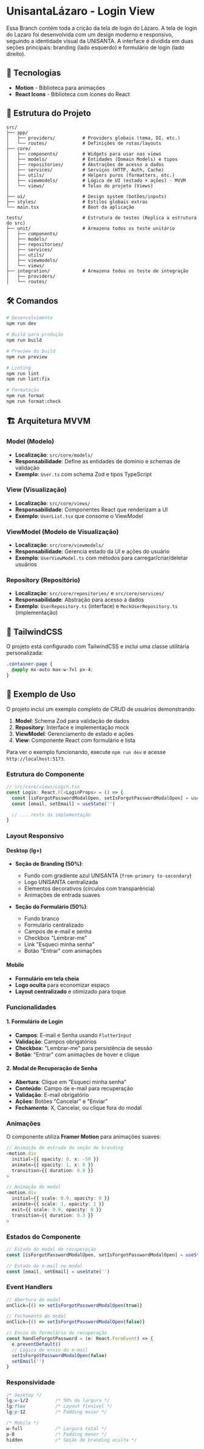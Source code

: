 # UnisantaLázaro - Login View

Essa Branch contém toda a crição da tela de login do Lázaro. A tela de login do Lazaro foi desenvolvida com um design moderno e responsivo, seguindo a identidade visual da UNISANTA. A interface é dividida em duas seções principais: branding (lado esquerdo) e formulário de login (lado direito).

## 🚀 Tecnologias

- **Motion** - Biblioteca para animações
- **React Icons** - Biblioteca com ícones do React

## 📁 Estrutura do Projeto

```
src/
├── app/
│   ├── providers/          # Providers globais (tema, DI, etc.)
│   └── routes/             # Definições de rotas/layouts
├── core/
│   ├── components/         # Widgets para usar nas views
│   ├── models/             # Entidades (Domain Models) e tipos
│   ├── repositories/       # Abstrações de acesso a dados
│   ├── services/           # Serviços (HTTP, Auth, Cache)
│   ├── utils/              # Helpers puros (formatters, etc.)
│   ├── viewmodels/         # Lógica de UI (estado + ações) - MVVM
│   └── views/              # Telas do projeto (Views)
│
├── ui/                     # Design system (botões/inputs)
├── styles/                 # Estilos globais extras
└── main.tsx                # Boot da aplicação

tests/                      # Estrutura de testes (Replica a estrutura do src)
├── unit/                   # Armazena todos os teste unitário
│   ├── components/
│   ├── models/
│   ├── repositories/
│   ├── services/
│   ├── utils/
│   ├── viewmodels/
│   └── views/
├── integration/            # Armazena todos os teste de integração
│   ├── providers/
│   └── routes/
```

## 🛠️ Comandos

```bash
# Desenvolvimento
npm run dev

# Build para produção
npm run build

# Preview do build
npm run preview

# Linting
npm run lint
npm run lint:fix

# Formatação
npm run format
npm run format:check
```

## 🏗️ Arquitetura MVVM

### Model (Modelo)

- **Localização**: `src/core/models/`
- **Responsabilidade**: Define as entidades de domínio e schemas de validação
- **Exemplo**: `User.ts` com schema Zod e tipos TypeScript

### View (Visualização)

- **Localização**: `src/core/views/`
- **Responsabilidade**: Componentes React que renderizam a UI
- **Exemplo**: `UserList.tsx` que consome o ViewModel

### ViewModel (Modelo de Visualização)

- **Localização**: `src/core/viewmodels/`
- **Responsabilidade**: Gerencia estado da UI e ações do usuário
- **Exemplo**: `UserViewModel.ts` com métodos para carregar/criar/deletar usuários

### Repository (Repositório)

- **Localização**: `src/core/repositories/` e `src/core/services/`
- **Responsabilidade**: Abstração para acesso a dados
- **Exemplo**: `UserRepository.ts` (interface) e `MockUserRepository.ts` (implementação)

## 🎨 TailwindCSS

O projeto está configurado com TailwindCSS e inclui uma classe utilitária personalizada:

```css
.container-page {
  @apply mx-auto max-w-7xl px-4;
}
```

## 📝 Exemplo de Uso

O projeto inclui um exemplo completo de CRUD de usuários demonstrando:

1. **Model**: Schema Zod para validação de dados
2. **Repository**: Interface e implementação mock
3. **ViewModel**: Gerenciamento de estado e ações
4. **View**: Componente React com formulário e lista

Para ver o exemplo funcionando, execute `npm run dev` e acesse `http://localhost:5173`.

### Estrutura do Componente

```typescript
// src/core/views/Login.tsx
const Login: React.FC<LoginProps> = () => {
  const [isForgotPasswordModalOpen, setIsForgotPasswordModalOpen] = useState(false)
  const [email, setEmail] = useState('')

  // ... resto da implementação
}
```

### Layout Responsivo

#### Desktop (lg+)

- **Seção de Branding (50%)**:
  - Fundo com gradiente azul UNISANTA (`from-primary to-secondary`)
  - Logo UNISANTA centralizada
  - Elementos decorativos (círculos com transparência)
  - Animações de entrada suaves

- **Seção do Formulário (50%)**:
  - Fundo branco
  - Formulário centralizado
  - Campos de e-mail e senha
  - Checkbox "Lembrar-me"
  - Link "Esqueci minha senha"
  - Botão "Entrar" com animações

#### Mobile

- **Formulário em tela cheia**
- **Logo oculta** para economizar espaço
- **Layout centralizado** e otimizado para toque

### Funcionalidades

#### 1. Formulário de Login

- **Campos**: E-mail e Senha usando `FlutterInput`
- **Validação**: Campos obrigatórios
- **Checkbox**: "Lembrar-me" para persistência de sessão
- **Botão**: "Entrar" com animações de hover e clique

#### 2. Modal de Recuperação de Senha

- **Abertura**: Clique em "Esqueci minha senha"
- **Conteúdo**: Campo de e-mail para recuperação
- **Validação**: E-mail obrigatório
- **Ações**: Botões "Cancelar" e "Enviar"
- **Fechamento**: X, Cancelar, ou clique fora do modal

### Animações

O componente utiliza **Framer Motion** para animações suaves:

```typescript
// Animação de entrada da seção de branding
<motion.div
  initial={{ opacity: 0, x: -50 }}
  animate={{ opacity: 1, x: 0 }}
  transition={{ duration: 0.8 }}
>

// Animação do modal
<motion.div
  initial={{ scale: 0.9, opacity: 0 }}
  animate={{ scale: 1, opacity: 1 }}
  exit={{ scale: 0.9, opacity: 0 }}
  transition={{ duration: 0.3 }}
>
```

### Estados do Componente

```typescript
// Estado do modal de recuperação
const [isForgotPasswordModalOpen, setIsForgotPasswordModalOpen] = useState(false)

// Estado do e-mail no modal
const [email, setEmail] = useState('')
```

### Event Handlers

```typescript
// Abertura do modal
onClick={() => setIsForgotPasswordModalOpen(true)}

// Fechamento do modal
onClick={() => setIsForgotPasswordModalOpen(false)}

// Envio do formulário de recuperação
const handleForgotPassword = (e: React.FormEvent) => {
  e.preventDefault()
  // Lógica de envio do e-mail
  setIsForgotPasswordModalOpen(false)
  setEmail('')
}
```

### Responsividade

```css
/* Desktop */
lg:w-1/2          /* 50% da largura */
lg:flex           /* Layout flexível */
lg:p-12           /* Padding maior */

/* Mobile */
w-full            /* Largura total */
p-8               /* Padding menor */
hidden            /* Seção de branding oculta */
```
